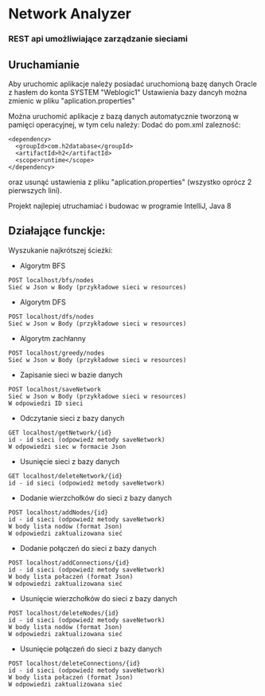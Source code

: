 # Network Analyzer
### REST api umożliwiające zarządzanie sieciami

## Uruchamianie
Aby uruchomic aplikacje należy posiadać uruchomioną bazę danych Oracle z hasłem do konta SYSTEM "Weblogic1"
Ustawienia bazy dancyh można zmienic w pliku "aplication.properties"

Można uruchomić aplikacje z bazą danych automatycznie tworzoną w pamięci operacyjnej, w tym celu należy:
Dodać do pom.xml zalezność: 
```
<dependency>
  <groupId>com.h2database</groupId>
  <artifactId>h2</artifactId>
  <scope>runtime</scope>
</dependency>
```
oraz usunąć ustawienia z pliku "aplication.properties" (wszystko oprócz 2 pierwszych lini).

Projekt najlepiej utruchamiać i budowac w programie IntelliJ, Java 8

## Działające funckje: 
Wyszukanie najkrótszej ścieżki:
* Algorytm BFS
```
POST localhost/bfs/nodes
Sieć w Json w Body (przykładowe sieci w resources)
```
* Algorytm DFS 
```
POST localhost/dfs/nodes
Sieć w Json w Body (przykładowe sieci w resources)
```
* Algorytm zachłanny 
```
POST localhost/greedy/nodes
Sieć w Json w Body (przykładowe sieci w resources)
```

* Zapisanie sieci w bazie danych
```
POST localhost/saveNetwork
Sieć w Json w Body (przykładowe sieci w resources)
W odpowiedzi ID sieci
```
* Odczytanie sieci z bazy danych
```
GET localhost/getNetwork/{id}
id - id sieci (odpowiedż metody saveNetwork)
W odpowiedzi siec w formacie Json
```
* Usunięcie sieci z bazy danych
```
GET localhost/deleteNetwork/{id}
id - id sieci (odpowiedż metody saveNetwork)
```
* Dodanie wierzchołków do sieci z bazy danych
```
POST localhost/addNodes/{id}
id - id sieci (odpowiedż metody saveNetwork)
W body lista nodów (format Json)
W odpowiedzi zaktualizowana sieć
```
* Dodanie połączeń do sieci z bazy danych
```
POST localhost/addConnections/{id}
id - id sieci (odpowiedż metody saveNetwork)
W body lista połaczeń (format Json)
W odpowiedzi zaktualizowana sieć
```
* Usunięcie wierzchołków do sieci z bazy danych
```
POST localhost/deleteNodes/{id}
id - id sieci (odpowiedż metody saveNetwork)
W body lista nodów (format Json)
W odpowiedzi zaktualizowana sieć
```
* Usunięcie połączeń do sieci z bazy danych
```
POST localhost/deleteConnections/{id}
id - id sieci (odpowiedż metody saveNetwork)
W body lista połaczeń (format Json)
W odpowiedzi zaktualizowana sieć
```
